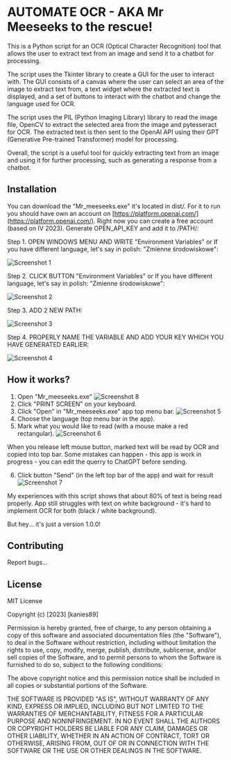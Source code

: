# AUTOMATE OCR - AKA Mr Meeseeks to the rescue!

This is a Python script for an OCR (Optical Character Recognition) tool that allows the user to extract text from an image and send it to a chatbot for processing.

The script uses the Tkinter library to create a GUI for the user to interact with. The GUI consists of a canvas where the user can select an area of the image to extract text from, a text widget where the extracted text is displayed, and a set of buttons to interact with the chatbot and change the language used for OCR.

The script uses the PIL (Python Imaging Library) library to read the image file, OpenCV to extract the selected area from the image and pytesseract for OCR. The extracted text is then sent to the OpenAI API using their GPT (Generative Pre-trained Transformer) model for processing.

Overall, the script is a useful tool for quickly extracting text from an image and using it for further processing, such as generating a response from a chatbot.

## Installation

You can download the "Mr_meeseeks.exe" it's located in dist/.
For it to run you should have own an account on [https://platform.openai.com/](https://platform.openai.com/).
Right now you can create a free account (based on IV 2023).
Generate OPEN_API_KEY and add it to /PATH/:

Step 1. OPEN WINDOWS MENU AND WRITE "Environment Variables" or If you have different language, let's say in polish: "Zmienne środowiskowe":

![Screenshot 1](./img/1.png)

Step 2. CLICK BUTTON "Environment Variables" or If you have different language, let's say in polish: "Zmienne środowiskowe":

![Screenshot 2](./img/2.png)

Step 3. ADD 2 NEW PATH:

![Screenshot 3](./img/3.png)

Step 4. PROPERLY NAME THE VARIABLE AND ADD YOUR KEY WHICH YOU HAVE GENERATED EARLIER:

![Screenshot 4](./img/4.png)


## How it works?

1. Open "Mr_meeseeks.exe"
![Screenshot 8](./img/8.png)
2. Click "PRINT SCREEN" on your keyboard.
3. Click "Open" in "Mr_meeseeks.exe" app top menu bar.
![Screenshot 5](./img/5.png)
4. Choose the language (top menu bar in the app).
5. Mark what you would like to read (with a mouse make a red rectangular).
![Screenshot 6](./img/6.png)

When you release left mouse button, marked text will be read by OCR and copied into top bar.
Some mistakes can happen - this app is work in progress - you can edit the querry to ChatGPT before sending.

6. Click button "Send" (in the left top bar of the app) and wait for result
![Screenshot 7](./img/7.png)

My experiences with this script shows that about 80% of text is being read properly. App still struggles with text on white background - it's hard to implement OCR for both (black / white background).

But hey... it's just a version 1.0.0!

## Contributing

Report bugs...

## License

MIT License

Copyright (c) [2023] [kanies89]

Permission is hereby granted, free of charge, to any person obtaining a copy of this software and associated documentation files (the "Software"), to deal in the Software without restriction, including without limitation the rights to use, copy, modify, merge, publish, distribute, sublicense, and/or sell copies of the Software, and to permit persons to whom the Software is furnished to do so, subject to the following conditions:

The above copyright notice and this permission notice shall be included in all copies or substantial portions of the Software.

THE SOFTWARE IS PROVIDED "AS IS", WITHOUT WARRANTY OF ANY KIND, EXPRESS OR IMPLIED, INCLUDING BUT NOT LIMITED TO THE WARRANTIES OF MERCHANTABILITY, FITNESS FOR A PARTICULAR PURPOSE AND NONINFRINGEMENT. IN NO EVENT SHALL THE AUTHORS OR COPYRIGHT HOLDERS BE LIABLE FOR ANY CLAIM, DAMAGES OR OTHER LIABILITY, WHETHER IN AN ACTION OF CONTRACT, TORT OR OTHERWISE, ARISING FROM, OUT OF OR IN CONNECTION WITH THE SOFTWARE OR THE USE OR OTHER DEALINGS IN THE SOFTWARE.



